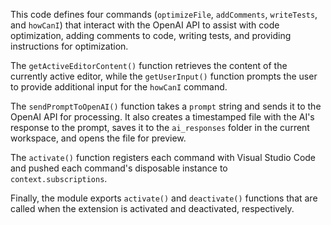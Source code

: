 This code defines four commands (`optimizeFile`, `addComments`, `writeTests`, and `howCanI`) that interact with the OpenAI API to assist with code optimization, adding comments to code, writing tests, and providing instructions for optimization. 

The `getActiveEditorContent()` function retrieves the content of the currently active editor, while the `getUserInput()` function prompts the user to provide additional input for the `howCanI` command. 

The `sendPromptToOpenAI()` function takes a `prompt` string and sends it to the OpenAI API for processing. It also creates a timestamped file with the AI's response to the prompt, saves it to the `ai_responses` folder in the current workspace, and opens the file for preview.

The `activate()` function registers each command with Visual Studio Code and pushed each command's disposable instance to `context.subscriptions`. 

Finally, the module exports `activate()` and `deactivate()` functions that are called when the extension is activated and deactivated, respectively.
